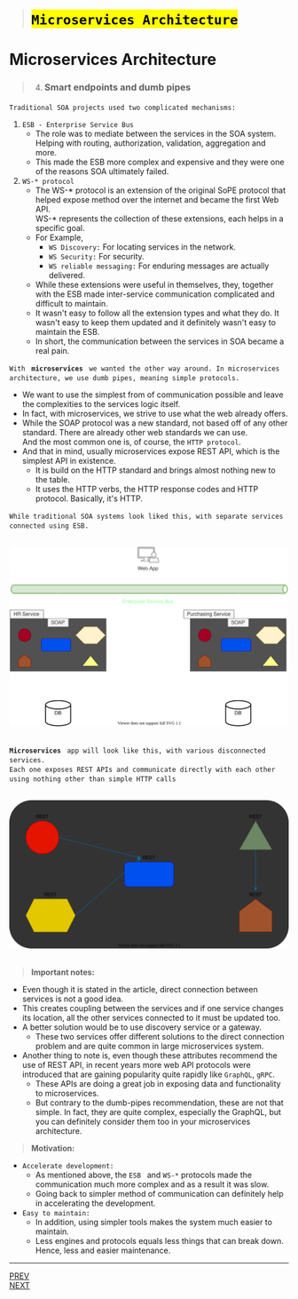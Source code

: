 > # <mark>`Microservices Architecture`</mark>

# Microservices Architecture

> 4.  ### Smart endpoints and dumb pipes

`Traditional SOA projects used two complicated mechanisms:`

1.  `ESB - Enterprise Service Bus`
    -   The role was to mediate between the services in the SOA system.<br>
        Helping with routing, authorization, validation, aggregation and more.
    -   This made the ESB more complex and expensive and they were one of the reasons SOA ultimately failed.
2.  `WS-* protocol`
    -   The WS-\* protocol is an extension of the original SoPE protocol that helped expose method over the internet and became the first Web API.<br>
        WS-\* represents the collection of these extensions, each helps in a specific goal.
    -   For Example,
        -   `WS Discovery:` For locating services in the network.
        -   `WS Security:` For security.
        -   `WS reliable messaging:` For enduring messages are actually delivered.
    -   While these extensions were useful in themselves, they, together with the ESB made inter-service communication complicated and difficult to maintain.
    -   It wasn't easy to follow all the extension types and what they do. It wasn't easy to keep them updated and it definitely wasn't easy to maintain the ESB.
    -   In short, the communication between the services in SOA became a real pain.

`With ` **`microservices `** `we wanted the other way around. In microservices architecture, we use dumb pipes, meaning simple protocols.`

-   We want to use the simplest from of communication possible and leave the complexities to the services logic itself.
-   In fact, with microservices, we strive to use what the web already offers.
-   While the SOAP protocol was a new standard, not based off of any other standard. There are already other web standards we can use.<br>
    And the most common one is, of course, the `HTTP protocol`.
-   And that in mind, usually microservices expose REST API, which is the simplest API in existence.
    -   It is build on the HTTP standard and brings almost nothing new to the table.
    -   It uses the HTTP verbs, the HTTP response codes and HTTP protocol. Basically, it's HTTP.

`While traditional SOA systems look liked this, with separate services connected using ESB.`<br><br>

  <div style="text-align: center"><img src="img/hr-purchasing-SOA.svg" alt="SOA"></div><br>

**`Microservices `** `app will look like this, with various disconnected services.`<br>
`Each one exposes REST APIs and communicate directly with each other using nothing other than simple HTTP calls`<br><br>

  <div style="text-align: center"><img src="img/microservices-app.svg" alt="microservices"></div><br>

> **Important notes:**

-   Even though it is stated in the article, direct connection between services is not a good idea.
-   This creates coupling between the services and if one service changes its location, all the other services connected to it must be updated too.
-   A better solution would be to use discovery service or a gateway.
    -   These two services offer different solutions to the direct connection problem and are quite common in large microservices system.
-   Another thing to note is, even though these attributes recommend the use of REST API, in recent years more web API protocols were introduced that are gaining popularity quite rapidly like `GraphQL`, `gRPC`.
    -   These APIs are doing a great job in exposing data and functionality to microservices.
    -   But contrary to the dumb-pipes recommendation, these are not that simple. In fact, they are quite complex, especially the GraphQL, but you can definitely consider them too in your microservices architecture.

> **Motivation:**

-   `Accelerate development:`
    -   As mentioned above, the `ESB ` and `WS-*` protocols made the communication much more complex and as a result it was slow.
    -   Going back to simpler method of communication can definitely help in accelerating the development.
-   `Easy to maintain:`
    -   In addition, using simpler tools makes the system much easier to maintain.
    -   Less engines and protocols equals less things that can break down. Hence, less and easier maintenance.

---

[PREV](../03C/03C-products-not-projects.md) <span style="margin-left:85vw"></span> [NEXT](./03D-smart-endpoints-and-dump-pipes.md)
